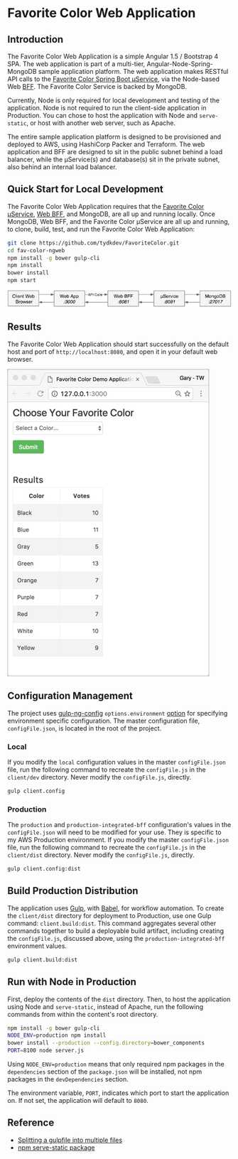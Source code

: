# Favorite Color Web Application

## Introduction

The Favorite Color Web Application is a simple Angular 1.5 / Bootstrap 4 SPA. The web application is part of a multi-tier, Angular-Node-Spring-MongoDB sample application platform. The web application makes RESTful API calls to the [Favorite Color Spring Boot μService](https://github.com/tydkdev/FavoriteColor), via the Node-based Web [BFF](https://github.com/tydkdev/fav-color-bff). The Favorite Color Service is backed by MongoDB.

Currently, Node is only required for local development and testing of the application. Node is not required to run the client-side application in Production. You can chose to host the application with Node and `serve-static`, or host with another web server, such as Apache.

The entire sample application platform is designed to be provisioned and deployed to AWS, using HashiCorp Packer and Terraform. The web application and BFF are designed to sit in the public subnet behind a load balancer, while the μService(s) and database(s) sit in the private subnet, also behind an internal load balancer.

## Quick Start for Local Development

The Favorite Color Web Application requires that the [Favorite Color μService](https://github.com/tydkdev/FavoriteColor.git), [Web BFF](https://github.com/tydkdev/fav-color-bff), and MongoDB, are all up and running locally. Once MongoDB, Web BFF, and the Favorite Color μService are all up and running, to clone, build, test, and run the Favorite Color Web Application:

```bash
git clone https://github.com/tydkdev/FavoriteColor.git
cd fav-color-ngweb
npm install -g bower gulp-cli
npm install
bower install
npm start
```

![Local Architecture](local-bff.png)

## Results

The Favorite Color Web Application should start successfully on the default host and port of `http://localhost:8080`, and open it in your default web browser.

![Web UI](web-ui.png)

## Configuration Management

The project uses [gulp-ng-config](https://www.npmjs.com/package/gulp-ng-config) `options.environment` [option](https://www.npmjs.com/package/gulp-ng-config#optionsenvironment) for specifying environment specific configuration. The master configuration file, `configFile.json`, is located in the root of the project.

### Local

If you modify the `local` configuration values in the master `configFile.json` file, run the following command to recreate the `configFile.js` in the `client/dev` directory. Never modify the `configFile.js`, directly.

```bash
gulp client.config
```

### Production

The `production` and `production-integrated-bff` configuration's values in the `configFile.json` will need to be modified for your use. They is specific to my AWS Production environment. If you modify the master `configFile.json` file, run the following command to recreate the `configFile.js` in the `client/dist` directory. Never modify the `configFile.js`, directly.

```bash
gulp client.config:dist
```

## Build Production Distribution

The application uses [Gulp](http://gulpjs.com/), with [Babel](https://www.npmjs.com/package/gulp-babel), for workflow automation. To create the `client/dist` directory for deployment to Production, use one Gulp command: `client.build:dist`. This command aggregates several other commands together to build a deployable build artifact, including creating the `configFile.js`, discussed above, using the `production-integrated-bff` environment values.

```bash
gulp client.build:dist
```

## Run with Node in Production

First, deploy the contents of the `dist` directory. Then, to host the application using Node and `serve-static`, instead of Apache, run the following commands from within the content's root directory.

```bash
npm install -g bower gulp-cli
NODE_ENV=production npm install
bower install --production --config.directory=bower_components
PORT=8100 node server.js
```

Using `NODE_ENV=production` means that only required npm packages in the `dependencies` section of the `package.json` will be installed, not npm packages in the `devDependencies` section.

The environment variable, `PORT`, indicates which port to start the application on. If not set, the application will default to `8080`.

## Reference

- [Splitting a gulpfile into multiple files](http://macr.ae/article/splitting-gulpfile-multiple-files.html)
- [npm serve-static package](https://www.npmjs.com/package/serve-static)
